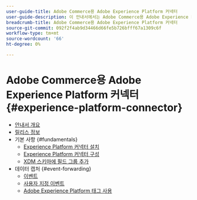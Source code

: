 ```yaml
---
user-guide-title: Adobe Commerce용 Adobe Experience Platform 커넥터
user-guide-description: 이 안내서에서는 Adobe Commerce용 Adobe Experience Platform 커넥터 사용에 대한 자세한 지침을 제공합니다.
breadcrumb-title: Adobe Commerce용 Adobe Experience Platform 커넥터
source-git-commit: 092f2f4ab9d34466d66fe5b726bfff67a1309c6f
workflow-type: tm+mt
source-wordcount: '66'
ht-degree: 0%

---
```


# Adobe Commerce용 Adobe Experience Platform 커넥터 {#experience-platform-connector}

- [안내서 개요](overview.md)
- [릴리스 정보](release-notes.md)
- 기본 사항 {#fundamentals}
   - [Experience Platform 커넥터 설치](install.md)
   - [Experience Platform 커넥터 구성](connect-data.md)
   - [XDM 스키마에 필드 그룹 추가](update-xdm.md)
- 데이터 캡처 {#event-forwarding}
   - [이벤트](events.md)
   - [사용자 지정 이벤트](custom-events.md)
   - [Adobe Experience Platform 태그 사용](using-tags.md)

